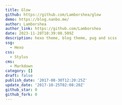 ```yaml
---
title: Glow
github: https://github.com/Lamborshea/glow
demo: https://blog.nanbo.me/
author: Lamborshea
author_link: https://github.com/Lamborshea
date: 2023-11-28T10:39:08.509Z
description: hexo theme, blog theme, pug and scss
ssg:
  - Hexo
css:
  - Stylus
cms:
  - Markdown
category: []
draft: false
publish_date: '2017-08-30T12:20:25Z'
update_date: '2017-10-25T02:08:20Z'
github_star: 0
github_fork: 0
---
```

